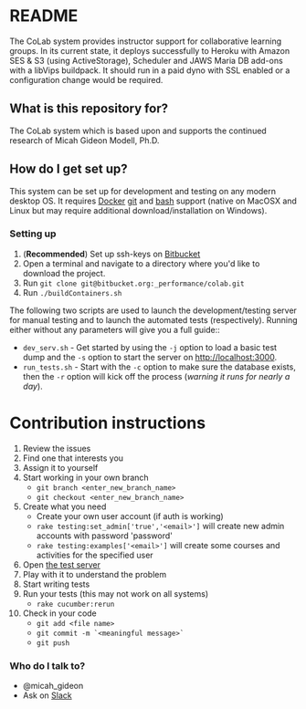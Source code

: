 # README #

The CoLab system provides instructor support for collaborative learning
groups. In its current state, it deploys successfully to Heroku with
Amazon SES & S3 (using ActiveStorage), Scheduler and JAWS Maria DB add-ons with a libVips
buildpack. It should run in a paid dyno with SSL enabled or a configuration
change would be required.

## What is this repository for? ##

The CoLab system which is based upon and supports the continued
research of Micah Gideon Modell, Ph.D.

## How do I get set up? ##

This system can be set up for development and testing on any modern
desktop OS. It requires [Docker](https://www.docker.com/)
[git](https://git-scm.com/) and [bash](https://www.gnu.org/software/bash/)
support (native on MacOSX and Linux but may require additional
download/installation on Windows).

### Setting up ###
1. (**Recommended**) Set up ssh-keys on [Bitbucket](https://bitbucket.org/account/settings/ssh-keys/)
1. Open a terminal and navigate to a directory where you'd like to
  download the project.
1. Run `git clone git@bitbucket.org:_performance/colab.git`
1. Run `./buildContainers.sh`

The following two scripts are used to launch the development/testing
server for manual testing and to launch the automated tests
(respectively). Running either without any parameters will give you a
full guide::

* `dev_serv.sh` - Get started by using the `-j` option to load a basic
  test dump and the `-s` option to start the server on
  [http://localhost:3000](http://localhost:3000).
* `run_tests.sh` - Start with the `-c` option to make sure the database
  exists, then the `-r` option will kick off the process (*warning it
  runs for nearly a day*).

# Contribution instructions #
1. Review the issues
1. Find one that interests you
1. Assign it to yourself
1. Start working in your own branch
    * `git branch <enter_new_branch_name>`
    * `git checkout <enter_new_branch_name>`
1. Create what you need
    * Create your own user account (if auth is working)
    * `rake testing:set_admin['true','<email>']` will create new admin accounts with password 'password'
    * `rake testing:examples['<email>']` will create some courses and activities for the specified user
1. Open [the test server](http://localhost:3000)
1. Play with it to understand the problem
1. Start writing tests
1. Run your tests (this may not work on all systems)
    * `rake cucumber:rerun`
1. Check in your code
    * `git add <file name>`
    * ``git commit -m `<meaningful message>` ``
    * `git push`

### Who do I talk to? ###

* @micah_gideon
* Ask on [Slack](https://mountsaintmarycollege.slack.com/archives/G01269L9DAT)
